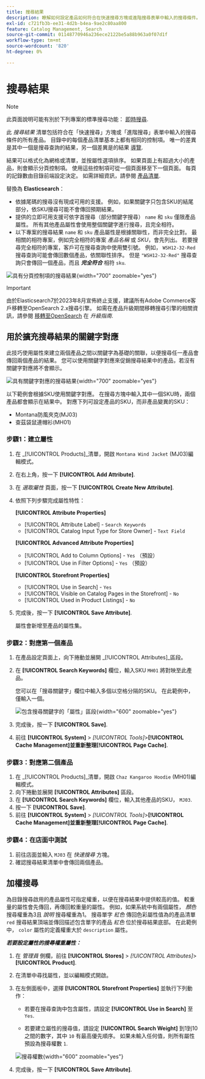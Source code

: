```yaml
---
title: 搜尋結果
description: 瞭解如何設定產品如何符合在快速搜尋方塊或進階搜尋表單中輸入的搜尋條件。
exl-id: c721fb3b-ee31-4d2b-b4ea-9ae2c80aa800
feature: Catalog Management, Search
source-git-commit: 01148770946a236ece2122be5a88b963a0f07d1f
workflow-type: tm+mt
source-wordcount: '820'
ht-degree: 0%

---
```


# 搜尋結果

>[!NOTE]
>
>此頁面說明可能有別於下列專案的標準搜尋功能： [即時搜尋](https://experienceleague.adobe.com/docs/commerce-merchant-services/live-search/overview.html).

此 _搜尋結果_ 清單包括符合在「快速搜尋」方塊或「進階搜尋」表單中輸入的搜尋條件的所有產品。 目錄中的每個產品清單基本上都有相同的控制項。 唯一的差異是其中一個是搜尋查詢的結果，另一個差異是的結果 [導覽](navigation.md).

結果可以格式化為網格或清單，並按屬性選項排序。 如果頁面上有超過大小的產品，則會顯示分頁控制項。 使用這些控制項可從一個頁面移至下一個頁面。 每頁的記錄數由目錄前端設定決定。 如需詳細資訊，請參閱 [產品清單](navigation-product-listings.md).

替換為 **Elasticsearch**：

- 依據尾碼的搜尋沒有現成可用的支援。 例如，如果關鍵字只包含SKU的結尾部分，依SKU搜尋可能不會傳回預期結果。
- 提供的立即可用支援可依字首搜尋（部分關鍵字搜尋） `name` 和 `sku` 僅限產品屬性。 所有其他產品屬性會使用整個關鍵字進行搜尋，且完全相符。
- 以下專案的搜尋結果 `name` 和 `sku` 產品屬性是根據關聯性，而非完全比對。 最相關的相符專案，例如完全相符的專案 _產品名稱_ 或 _SKU_，會先列出。 若要搜尋完全相符的專案，客戶可在搜尋查詢中使用雙引號。 例如， `WSH12-32-Red` 搜尋查詢可能會傳回數個產品，依關聯性排序。 但是 `"WSH12-32-Red"` 搜尋查詢只會傳回一個產品，而且 **_完全符合_** 相符 `sku`.

![具有分頁控制項的搜尋結果](./assets/storefront-search-results-shorts.png){width="700" zoomable="yes"}

>[!IMPORTANT]
>
>由於Elasticsearch7於2023年8月宣佈終止支援，建議所有Adobe Commerce客戶移轉至OpenSearch 2.x搜尋引擎。 如需在產品升級期間移轉搜尋引擎的相關資訊，請參閱 [移轉至OpenSearch](https://experienceleague.adobe.com/docs/commerce-operations/upgrade-guide/prepare/opensearch-migration.html) 在 _升級指南_.

## 用於擴充搜尋結果的關鍵字對應

此技巧使用屬性來建立兩個產品之間以關鍵字為基礎的關聯，以便搜尋任一產品會傳回兩個產品的結果。 您可以使用關鍵字對應來促銷搜尋結果中的產品，若沒有關鍵字對應將不會顯示。

![具有關鍵字對應的搜尋結果](./assets/storefront-search-results-extended.png){width="700" zoomable="yes"}

以下範例會根據SKU使用關鍵字對應。 在搜尋方塊中輸入其中一個SKU時，兩個產品都會顯示在結果中。 對應下列可設定產品的SKU，而非產品變異的SKU：

- Montana防風夾克(MJ03)
- 查茲袋鼠連帽衫(MH01)

### 步驟1：建立屬性

1. 在 _[!UICONTROL Products]_清單，開啟 `Montana Wind Jacket` (MJ03)編輯模式。
1. 在右上角，按一下 **[!UICONTROL Add Attribute]**.
1. 在 _選取屬性_ 頁面，按一下 **[!UICONTROL Create New Attribute]**.
1. 依照下列步驟完成屬性特性：

   **[!UICONTROL Attribute Properties]**

   - [!UICONTROL Attribute Label]  - `Search Keywords`
   - [!UICONTROL Catalog Input Type for Store Owner] - `Text Field`

   **[!UICONTROL Advanced Attribute Properties]**

   - [!UICONTROL Add to Column Options] - `Yes` （預設）
   - [!UICONTROL Use in Filter Options] - `Yes` （預設）

   **[!UICONTROL Storefront Properties]**

   - [!UICONTROL Use in Search] - `Yes`
   - [!UICONTROL Visible on Catalog Pages in the Storefront] - `No`
   - [!UICONTROL Used in Product Listings] - `No`

1. 完成後，按一下 **[!UICONTROL Save Attribute]**.

   屬性會新增至產品的屬性集。

### 步驟2：對應第一個產品

1. 在產品設定頁面上，向下捲動並展開 _[!UICONTROL Attributes]_區段。
1. 在 **[!UICONTROL Search Keywords]** 欄位，輸入SKU `MH01` 將對映至此產品。

   您可以在「搜尋關鍵字」欄位中輸入多個以空格分隔的SKU。 在此範例中，僅輸入一個。

   ![包含搜尋關鍵字的「屬性」區段](./assets/search-keywords-attribute.png){width="600" zoomable="yes"}

1. 完成後，按一下 **[!UICONTROL Save]**.
1. 前往 **[!UICONTROL System]** > _[!UICONTROL Tools]_>**[!UICONTROL Cache Management]**並重新整理&#x200B;**[!UICONTROL Page Cache]**.

### 步驟3：對應第二個產品

1. 在 _[!UICONTROL Products]_清單，開啟 `Chaz Kangaroo Hoodie` (MH01)編輯模式。
1. 向下捲動並展開 **[!UICONTROL Attributes]** 區段。
1. 在 **[!UICONTROL Search Keywords]** 欄位，輸入其他產品的SKU， `MJ03`.
1. 按一下 **[!UICONTROL Save]**.
1. 前往 **[!UICONTROL System]** > _[!UICONTROL Tools]_>**[!UICONTROL Cache Management]**並重新整理&#x200B;**[!UICONTROL Page Cache]**.

### 步驟4：在店面中測試

1. 前往店面並輸入 `MJ03` 在 _快速搜尋_ 方塊。
1. 確認搜尋結果清單中會傳回兩個產品。

## 加權搜尋

為目錄搜尋啟用的產品屬性可指定權重，以便在搜尋結果中提供較高的值。 較重量的屬性會先傳回，再傳回較重量的屬性。 例如，如果系統中有兩個屬性， _顏色_ 搜尋權重為3且 _說明_ 搜尋權重為1。 搜尋單字 _紅色_ 傳回色彩屬性值為的產品清單 `red` 搜尋結果頂端並傳回描述包含單字的產品 _紅色_ 位於搜尋結果底部。 在此範例中， `color` 屬性的定義權重大於 `description` 屬性。

**_若要設定屬性的搜尋權重屬性：_**

1. 在 _管理員_ 側欄，前往 **[!UICONTROL Stores]** > _[!UICONTROL Attributes]_>**[!UICONTROL Product]**.

1. 在清單中尋找屬性，並以編輯模式開啟。

1. 在左側面板中，選擇 **[!UICONTROL Storefront Properties]** 並執行下列動作：

   - 若要在搜尋查詢中包含屬性，請設定 **[!UICONTROL Use in Search]** 至 `Yes`.

   - 若要建立屬性的搜尋值，請設定 **[!UICONTROL Search Weight]** 到1到10之間的數字，其中 `10` 有最高優先順序。 如果未輸入任何值，則所有屬性預設為搜尋權數 `1`.

   ![搜尋權數](./assets/search-weight.png){width="600" zoomable="yes"}

1. 完成後，按一下 **[!UICONTROL Save Attribute]**.
